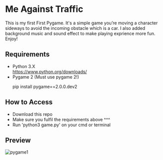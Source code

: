 # Me Against Traffic
This is my first First Pygame. It's a simple game you’re moving a character sideways to avoid the incoming obstacle which is a car. 
I also added background music and sound effect to make playing exprience more fun. Enjoy!

## Requirements
- Python 3.X <br/>
  https://www.python.org/downloads/
- Pygame 2 (Must use pygame 2!)  
  <p>pip install pygame==2.0.0.dev2</p>

## How to Access
- Download this repo
- Make sure you fulfil the requirements above ^^^
- Run 'python3 game.py' on your cmd or terminal

## Preview
![pygame1](https://user-images.githubusercontent.com/58356073/85045265-51f47080-b1c1-11ea-8414-a9ddbbc41a91.gif)

